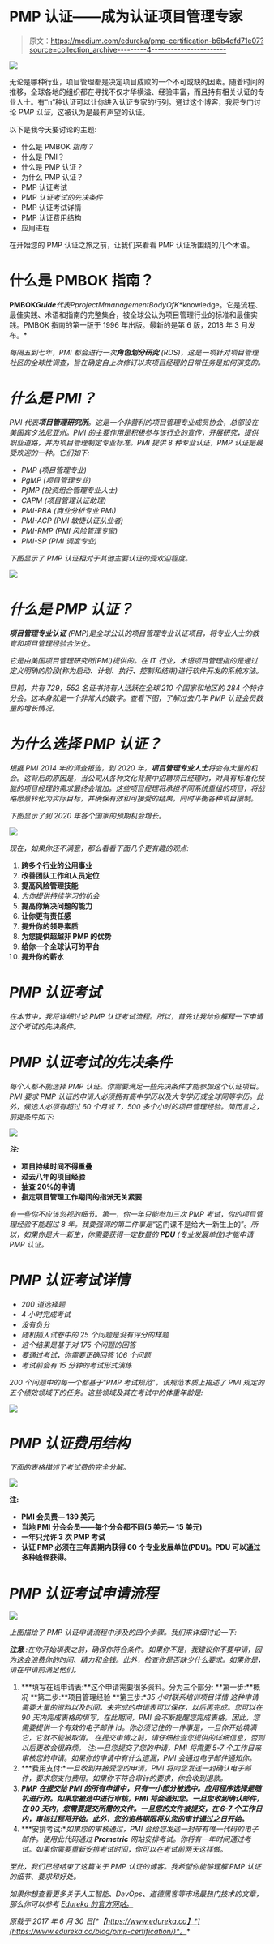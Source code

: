 # PMP 认证——成为认证项目管理专家

> 原文：<https://medium.com/edureka/pmp-certification-b6b4dfd71e07?source=collection_archive---------4----------------------->

![](img/134faa69f2b8c190129034e80e053c6e.png)

无论是哪种行业，项目管理都是决定项目成败的一个不可或缺的因素。随着时间的推移，全球各地的组织都在寻找不仅才华横溢、经验丰富，而且持有相关认证的专业人士。有“n”种认证可以让你进入认证专家的行列。通过这个博客，我将专门讨论 *PMP 认证*，这被认为是最有声望的认证。

以下是我今天要讨论的主题:

*   什么是 PMBOK *指南？*
*   什么是 PMI？
*   什么是 PMP 认证？
*   为什么 PMP 认证？
*   PMP 认证考试
*   PMP *认证考试的先决条件*
*   PMP 认证考试详情
*   PMP 认证费用结构
*   应用进程

在开始您的 PMP 认证之旅之前，让我们来看看 PMP 认证所围绕的几个术语。

# 什么是 PMBOK 指南？

**PMBOK*****Guide**代表**P**project**M**management**B**ody**O**f**K**knowledge。它是流程、最佳实践、术语和指南的完整集合，被全球公认为项目管理行业的标准和最佳实践。PMBOK 指南的第一版于 1996 年出版。最新的是第 6 版，2018 年 3 月发布。*

*每隔五到七年，PMI 都会进行一次**角色划分研究** (RDS)，这是一项针对项目管理社区的全球性调查，旨在确定自上次修订以来项目经理的日常任务是如何演变的。*

# *什么是 PMI？*

*PMI 代表**项目管理研究所**。这是一个非营利的项目管理专业成员协会，总部设在美国宾夕法尼亚州。PMI 的主要作用是积极参与该行业的宣传，开展研究，提供职业道路，并为项目管理制定专业标准。PMI 提供 8 种专业认证，PMP 认证是最受欢迎的一种。它们如下:*

*   *PMP (项目管理专业)*
*   *PgMP (项目管理专业)*
*   *PfMP (投资组合管理专业人士)*
*   *CAPM (项目管理认证助理)*
*   *PMI-PBA (商业分析专业 PMI)*
*   *PMI-ACP (PMI 敏捷认证从业者)*
*   *PMI-RMP (PMI 风险管理专家)*
*   *PMI-SP (PMI 调度专业)*

*下图显示了 PMP 认证相对于其他主要认证的受欢迎程度。*

*![](img/32b855a398aab8320ef7508be3afa0c5.png)*

# *什么是 PMP 认证？*

****项目管理专业认证*** *(PMP)是全球公认的项目管理专业认证项目，将专业人士的教育和项目管理经验合法化。**

*它是由美国项目管理研究所(PMI)提供的。在 IT 行业，术语项目管理指的是通过定义明确的阶段(称为启动、计划、执行、控制和结束)进行软件开发的系统方法。*

*目前，共有 729，552 名证书持有人活跃在全球 210 个国家和地区的 284 个特许分会。这本身就是一个非常大的数字。查看下图，了解过去几年 PMP 认证会员数量的增长情况。*

# *为什么选择 PMP 认证？*

*根据 PMI 2014 年的调查报告，到 2020 年，**项目管理专业人士**将会有大量的机会。这背后的原因是，当公司从各种文化背景中招聘项目经理时，对具有标准化技能的项目经理的需求最终会增加。这些项目经理将承担不同系统重组的项目，将战略愿景转化为实际目标，并确保有效和可接受的结果，同时平衡各种项目限制。*

*下图显示了到 2020 年各个国家的预期机会增长。*

*![](img/c37c77e956dae50f7170f68e7733c86a.png)*

*现在，如果你还不满意，那么看看下面几个更有趣的观点:*

1.  **跨多个行业的公用事业**
2.  **改善团队工作和人员定位**
3.  **提高风险管理技能**
4.  *为你提供持续学习的机会*
5.  **提高你解决问题的能力**
6.  **让你更有责任感**
7.  **提升你的领导素质**
8.  **为您提供超越非 PMP 的优势**
9.  **给你一个全球认可的平台**
10.  **提升你的薪水**

# *PMP 认证考试*

*在本节中，我将详细讨论 PMP 认证考试流程。所以，首先让我给你解释一下申请这个考试的先决条件。*

# *PMP 认证考试的先决条件*

*每个人都不能选择 PMP 认证。你需要满足一些先决条件才能参加这个认证项目。PMI 要求 PMP 认证的申请人必须拥有高中学历以及大专学历或全球同等学历。此外，候选人必须有超过 60 个月或 7，500 多个小时的项目管理经验。简而言之，前提条件如下:*

*![](img/e656edc90e9ee7f7992f5ece79b7fc64.png)*

***注:***

*   **项目持续时间不得重叠**
*   **过去八年的项目经验**
*   **抽查 20%的申请**
*   **指定项目管理工作期间的指派无关紧要**

*有一些你不应该忽视的细节。第一，你一年只能参加三次 PMP 考试，你的项目管理经验不能超过 8 年。我要强调的第二件事是*“这门课不是给大一新生上的”。*所以，如果你是大一新生，你需要获得一定数量的 **PDU** (专业发展单位)才能申请 PMP 认证。*

# *PMP 认证考试详情*

*   *200 道选择题*
*   *4 小时完成考试*
*   *没有负分*
*   *随机插入试卷中的 25 个问题是没有评分的样题*
*   *这个结果是基于对 175 个问题的回答*
*   *要通过考试，你需要正确回答 106 个问题*
*   *考试前会有 15 分钟的考试形式演练*

*200 个问题中的每一个都基于“PMP 考试规范”，该规范本质上描述了 PMI 规定的五个绩效领域下的任务。这些领域及其在考试中的体重年龄是:*

*![](img/a909fa4073b5df5d4a656ee04bfb72b5.png)*

# *PMP 认证费用结构*

*下面的表格描述了考试费的完全分解。*

*![](img/87dc5dc2f146759d608735f71a9c5971.png)*

****注:****

*   **PMI 会员费— 139 美元**
*   **当地 PMI 分会会员——每个分会都不同(5 美元— 15 美元)**
*   **一年只允许 3 次 PMP 考试**
*   **认证 PMP 必须在三年周期内获得 60 个专业发展单位(PDU)。PDU 可以通过多种途径获得。**

# *PMP 认证考试申请流程*

*![](img/3e5ea669e335b1292442b977701ebe9c.png)*

*上图描绘了 PMP 认证申请流程中涉及的四个步骤。我们来详细讨论一下:*

****注意*** *:在你开始填表之前，确保你符合条件。如果你不是，我建议你不要申请，因为这会浪费你的时间、精力和金钱。此外，检查你是否缺少什么要求。如果你是，请在申请前满足他们。**

1.  ***填写在线申请表:**这个申请需要很多资料。分为三个部分:
    **第一步:**概况
    **第二步:**项目管理经验
    **第三步:**35 小时联系培训项目详情
    这种申请需要大量的资料以及时间。未完成的申请表可以保存，以后再完成。您可以在 90 天内完成表格的填写，在此期间，PMI 会不断提醒您完成表格。因此，您需要提供一个有效的电子邮件 id。你必须记住的一件事是，一旦你开始填满它，它就不能被取消。
    在提交申请之前，请仔细检查您提供的详细信息，否则以后更改会很麻烦。
    *注:一旦您提交了您的申请，PMI 将需要 5-7 个工作日来审核您的申请。如果你的申请中有什么遗漏，PMI 会通过电子邮件通知你。**
2.  ***费用支付:**一旦收到并接受您的申请，PMI 将向您发送一封确认电子邮件，要求您支付费用。如果你不符合审计的要求，你会收到退款。*
3.  ***PMP *在提交给 PMI 的所有申请中，只有一小部分被选中。应用程序选择是随机进行的。如果您被选中进行审核，PMI 将会通知您。一旦您收到确认邮件，在 90 天内，您需要提交所需的文件。一旦您的文件被提交，在 6-7 个工作日内，审核过程将开始。此外，您的资格期限将从您的审计通过之日开始。****
4.  ***安排考试:**如果您的审核通过，PMI 会给您发送一封带有唯一代码的电子邮件。使用此代码通过 **Prometric** 网站安排考试。你将有一年时间通过考试。如果你需要重新安排考试时间，你可以在考试前两天这样做。*

*至此，我们已经结束了这篇关于 PMP 认证的博客。我希望你能够理解 PMP 认证的细节、要求和好处。*

*如果你想查看更多关于人工智能、DevOps、道德黑客等市场最热门技术的文章，那么你可以参考 [Edureka 的官方网站。](https://www.edureka.co/blog/?utm_source=medium&utm_medium=content-link&utm_campaign=pmp-certification/)*

**原载于 2017 年 6 月 30 日*[*【https://www.edureka.co】*](https://www.edureka.co/blog/pmp-certification/)*。**